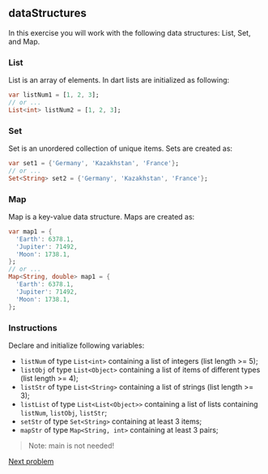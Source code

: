 ## dataStructures

In this exercise you will work with the following data structures: List, Set, and Map.

### List

List is an array of elements. In dart lists are initialized as following:

```dart
var listNum1 = [1, 2, 3];
// or ...
List<int> listNum2 = [1, 2, 3];
```

### Set

Set is an unordered collection of unique items. Sets are created as:

```dart
var set1 = {'Germany', 'Kazakhstan', 'France'};
// or ...
Set<String> set2 = {'Germany', 'Kazakhstan', 'France'};
```

### Map

Map is a key-value data structure. Maps are created as:

```dart
var map1 = {
  'Earth': 6378.1,
  'Jupiter': 71492,
  'Moon': 1738.1,
};
// or ...
Map<String, double> map1 = {
  'Earth': 6378.1,
  'Jupiter': 71492,
  'Moon': 1738.1,
};
```

### Instructions

Declare and initialize following variables:

- `listNum` of type `List<int>` containing a list of integers (list length >= 5);
- `listObj` of type `List<Object>` containing a list of items of different types (list length >= 4);
- `listStr` of type `List<String>` containing a list of strings (list length >= 3);
- `listList` of type `List<List<Object>>` containing a list of lists containing `listNum`, `listObj`, `listStr`;
- `setStr` of type `Set<String>` containing at least 3 items;
- `mapStr` of type `Map<String, int>` containing at least 3 pairs;

> Note: main is not needed!

[Next problem](https://github.com/alem-01/alem_public/edit/master/subjects/flutter_piscine/plainSum)
